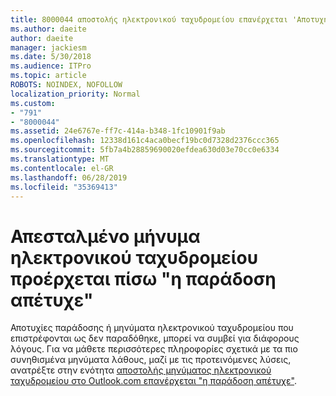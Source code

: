 ```yaml
---
title: 8000044 αποστολής ηλεκτρονικού ταχυδρομείου επανέρχεται 'Αποτυχημένα παράδοσης' σε Outlook.com
ms.author: daeite
author: daeite
manager: jackiesm
ms.date: 5/30/2018
ms.audience: ITPro
ms.topic: article
ROBOTS: NOINDEX, NOFOLLOW
localization_priority: Normal
ms.custom:
- "791"
- "8000044"
ms.assetid: 24e6767e-ff7c-414a-b348-1fc10901f9ab
ms.openlocfilehash: 12338d161c4aca0becf19bc0d7328d2376ccc365
ms.sourcegitcommit: 5fb7a4b28859690020efdea630d03e70cc0e6334
ms.translationtype: MT
ms.contentlocale: el-GR
ms.lasthandoff: 06/28/2019
ms.locfileid: "35369413"
---
```

# <a name="sent-email-comes-back-delivery-failed"></a>Απεσταλμένο μήνυμα ηλεκτρονικού ταχυδρομείου προέρχεται πίσω "η παράδοση απέτυχε"

Αποτυχίες παράδοσης ή μηνύματα ηλεκτρονικού ταχυδρομείου που επιστρέφονται ως δεν παραδόθηκε, μπορεί να συμβεί για διάφορους λόγους. Για να μάθετε περισσότερες πληροφορίες σχετικά με τα πιο συνηθισμένα μηνύματα λάθους, μαζί με τις προτεινόμενες λύσεις, ανατρέξτε στην ενότητα [αποστολής μηνύματος ηλεκτρονικού ταχυδρομείου στο Outlook.com επανέρχεται "η παράδοση απέτυχε"](https://go.microsoft.com/fwlink/p/?linkid=2001403&amp;clcid=0x409).
  
